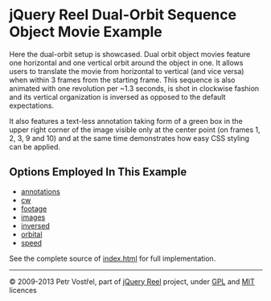 jQuery Reel Dual-Orbit Sequence Object Movie Example
====================================================

Here the dual-orbit setup is showcased. Dual orbit object movies feature
one horizontal and one vertical orbit around the object in one. It allows
users to translate the movie from horizontal to vertical (and vice versa)
when within 3 frames from the starting frame. This sequence is also
animated with one revolution per ~1.3 seconds, is shot in clockwise
fashion and its vertical organization is inversed as opposed to the
default expectations.

It also features a text-less annotation taking form of a green box in
the upper right corner of the image visible only at the center point (on
frames 1, 2, 3, 9 and 10) and at the same time demonstrates how easy CSS
styling can be applied.

Options Employed In This Example
--------------------------------

- [annotations](http://jquery.vostrel.cz/reel#annotations)
- [cw](http://jquery.vostrel.cz/reel#cw)
- [footage](http://jquery.vostrel.cz/reel#footage)
- [images](http://jquery.vostrel.cz/reel#images)
- [inversed](http://jquery.vostrel.cz/reel#inversed)
- [orbital](http://jquery.vostrel.cz/reel#orbital)
- [speed](http://jquery.vostrel.cz/reel#speed)

See the complete source of [index.html](index.html) for full
implementation.

---
&copy; 2009-2013 Petr Vostřel, part of [jQuery Reel][reel] project, under [GPL][GPL] and [MIT][MIT] licences



[reel]:http://jquery.vostrel.cz/reel
[GPL]:http://opensource.org/licenses/GPL-2.0
[MIT]:http://opensource.org/licenses/MIT
